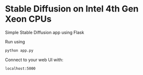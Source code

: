 # Stable Diffusion on Intel 4th Gen Xeon CPUs
Simple Stable Diffusion app using Flask

Run using 

```python
python app.py
```

Connect to your web UI with:

```
localhost:5000
```
